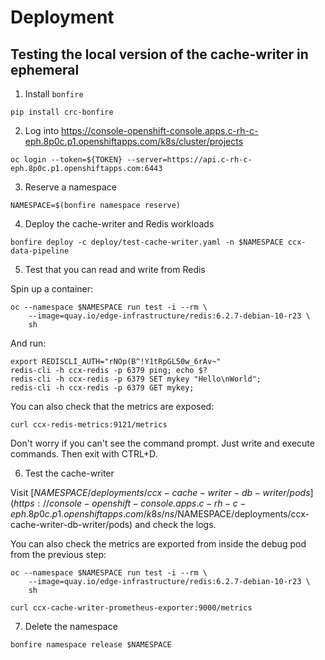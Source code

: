 # Deployment

## Testing the local version of the cache-writer in ephemeral

1. Install `bonfire`
```
pip install crc-bonfire
```

2. Log into https://console-openshift-console.apps.c-rh-c-eph.8p0c.p1.openshiftapps.com/k8s/cluster/projects

```
oc login --token=${TOKEN} --server=https://api.c-rh-c-eph.8p0c.p1.openshiftapps.com:6443
```

3. Reserve a namespace
```
NAMESPACE=$(bonfire namespace reserve)
```

4. Deploy the cache-writer and Redis workloads
```
bonfire deploy -c deploy/test-cache-writer.yaml -n $NAMESPACE ccx-data-pipeline
```

5. Test that you can read and write from Redis

Spin up a container:

```
oc --namespace $NAMESPACE run test -i --rm \
    --image=quay.io/edge-infrastructure/redis:6.2.7-debian-10-r23 \
    sh
```

And run:
```
export REDISCLI_AUTH="rNOp(B^!Y1tRpGL50w_6rAv~"
redis-cli -h ccx-redis -p 6379 ping; echo $?
redis-cli -h ccx-redis -p 6379 SET mykey "Hello\nWorld";
redis-cli -h ccx-redis -p 6379 GET mykey;
```

You can also check that the metrics are exposed:
```
curl ccx-redis-metrics:9121/metrics
```

Don't worry if you can't see the command prompt. Just write and execute commands.
Then exit with CTRL+D.

6. Test the cache-writer

Visit [$NAMESPACE/deployments/ccx-cache-writer-db-writer/pods](https://console-openshift-console.apps.c-rh-c-eph.8p0c.p1.openshiftapps.com/k8s/ns/$NAMESPACE/deployments/ccx-cache-writer-db-writer/pods)
and check the logs.

You can also check the metrics are exported from inside the debug pod from the
previous step:

```
oc --namespace $NAMESPACE run test -i --rm \
    --image=quay.io/edge-infrastructure/redis:6.2.7-debian-10-r23 \
    sh

curl ccx-cache-writer-prometheus-exporter:9000/metrics
```

7. Delete the namespace
```
bonfire namespace release $NAMESPACE 
```
